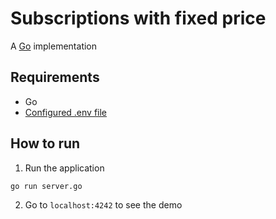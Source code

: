 # Subscriptions with fixed price

A [Go](https://golang.org) implementation

## Requirements

- Go
- [Configured .env file](../README.md)

## How to run

1. Run the application

```
go run server.go
```

2. Go to `localhost:4242` to see the demo
